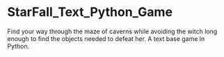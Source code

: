 # StarFall_Text_Python_Game
Find your way through the maze of caverns while avoiding the witch long enough to find the objects  needed to defeat her. A text base game in Python. 
